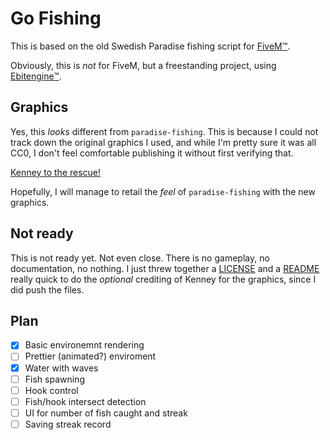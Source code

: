 # Go Fishing

This is based on the old Swedish Paradise fishing script for [FiveM™](https://fivem.net/).

Obviously, this is *not* for FiveM, but a freestanding project, using [Ebitengine™](https://ebitengine.org/).

## Graphics

Yes, this *looks* different from `paradise-fishing`. This is because I could not track down the original graphics I used, and while I'm pretty sure it was all CC0, I don't feel comfortable publishing it without first verifying that.

[Kenney to the rescue!](https://kenney.nl/assets/fish-pack)

Hopefully, I will manage to retail the *feel* of `paradise-fishing` with the new graphics.

## Not ready

This is not ready yet. Not even close. There is no gameplay, no documentation, no nothing.  I just threw together a [LICENSE](LICENSE.md) and a [README](README.md) really quick to do the *optional* crediting of Kenney for the graphics, since I did push the files.

## Plan

- [X] Basic environemnt rendering
- [ ] Prettier (animated?) enviroment
- [X] Water with waves
- [ ] Fish spawning
- [ ] Hook control
- [ ] Fish/hook intersect detection
- [ ] UI for number of fish caught and streak
- [ ] Saving streak record
